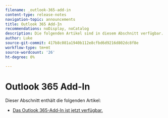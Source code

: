 ```yaml
---
filename: _outlook-365-add-in
content-type: release-notes
navigation-topic: announcements
title: Outlook 365 Add-In
recommendations: noDisplay, noCatalog
description: Die folgenden Artikel sind in diesem Abschnitt verfügbar.
author: Luke
source-git-commit: 417b8c081a1940b112e8cfbd6d9216d802dc8f8e
workflow-type: tm+mt
source-wordcount: '26'
ht-degree: 0%

---
```



# Outlook 365 Add-In

Dieser Abschnitt enthält die folgenden Artikel:

* [Das Outlook 365-Add-In ist jetzt verfügbar.](../../product-announcements/outlook-365-add-in/outlook-365-add-in-now-available.md)

